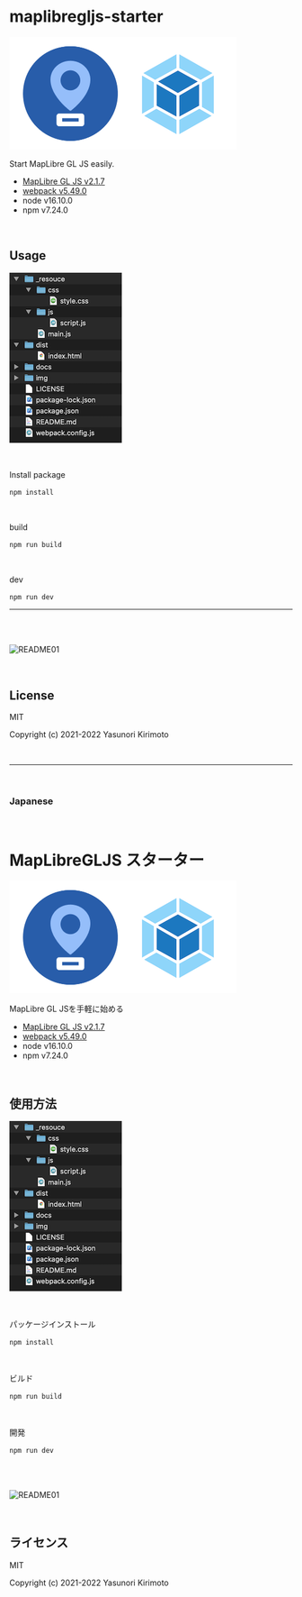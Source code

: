 # maplibregljs-starter

![README02](img/README02.png)

Start MapLibre GL JS easily.  
- [MapLibre GL JS v2.1.7](https://github.com/maplibre/maplibre-gl-js) 
- [webpack v5.49.0](https://webpack.js.org)  
- node v16.10.0
- npm v7.24.0

<br>

## Usage

![README03](img/README03.png)

<br>

Install package
```bash
npm install
```

<br>

build
```bash
npm run build
```

<br>

dev
```bash
npm run dev
```

---

<br>
<br>

![README01](img/README01.gif)

<br>

## License
MIT

Copyright (c) 2021-2022 Yasunori Kirimoto

<br>

---

<br>

### Japanese

<br>

# MapLibreGLJS スターター

![README02](img/README02.png)

MapLibre GL JSを手軽に始める
- [MapLibre GL JS v2.1.7](https://github.com/maplibre/maplibre-gl-js) 
- [webpack v5.49.0](https://webpack.js.org)  
- node v16.10.0
- npm v7.24.0

<br>

##  使用方法

![README03](img/README03.png)

<br>

パッケージインストール

```bash
npm install
```

<br>

ビルド

```bash
npm run build
```

<br>

開発

```bash
npm run dev
```

<br>
<br>

![README01](img/README01.gif)

<br>

## ライセンス
MIT

Copyright (c) 2021-2022 Yasunori Kirimoto

<br>
